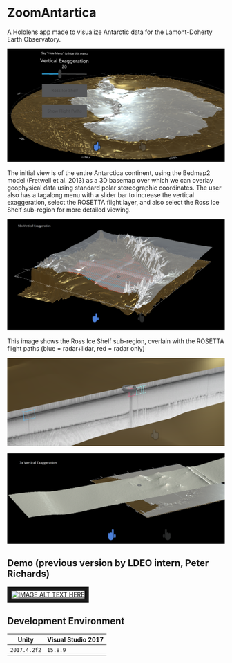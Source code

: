 # ZoomAntartica
A Hololens app made to visualize Antarctic data for the Lamont-Doherty Earth Observatory.

![alt text](https://github.com/martinjpratt/ZoomAntarctica/blob/master/Repo/ZoomAnt4.png)

The initial view is of the entire Antarctica continent, using the Bedmap2 model (Fretwell et al. 2013) as a 3D basemap over which we can overlay geophysical data using standard polar stereographic coordinates. The user also has a tagalong menu with a slider bar to increase the vertical exaggeration, select the ROSETTA flight layer, and also select the Ross Ice Shelf sub-region for more detailed viewing.

![alt text](https://github.com/martinjpratt/ZoomAntarctica/blob/master/Repo/ZoomAnt1.png)

This image shows the Ross Ice Shelf sub-region, overlain with the ROSETTA flight paths (blue = radar+lidar, red = radar only)

![alt text](https://github.com/martinjpratt/ZoomAntarctica/blob/master/Repo/ZoomAnt2.png)



![alt text](https://github.com/martinjpratt/ZoomAntarctica/blob/master/Repo/ZoomAnt3.png)



## Demo (previous version by LDEO intern, Peter Richards)

<a href="http://www.youtube.com/watch?feature=player_embedded&v=xx-eU0WwuZE
" target="_blank"><img src="http://img.youtube.com/vi/xx-eU0WwuZE/0.jpg" 
alt="IMAGE ALT TEXT HERE" width="240" height="180" border="10" /></a>

## Development Environment

Unity | Visual Studio 2017
--- | ---
`2017.4.2f2` | `15.8.9` |




